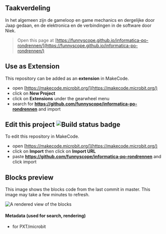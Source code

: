 ## Taakverdeling
In het algemeen zijn de gameloop en game mechanics en dergelijke door Jaap gedaan, en de elektronica en de verbindingen in de software door Niek.


> Open this page at [https://funnyscope.github.io/informatica-po-rondrennen/](https://funnyscope.github.io/informatica-po-rondrennen/)

## Use as Extension

This repository can be added as an **extension** in MakeCode.

* open [https://makecode.microbit.org/](https://makecode.microbit.org/)
* click on **New Project**
* click on **Extensions** under the gearwheel menu
* search for **https://github.com/funnyscope/informatica-po-rondrennen** and import

## Edit this project ![Build status badge](https://github.com/funnyscope/informatica-po-rondrennen/workflows/MakeCode/badge.svg)

To edit this repository in MakeCode.

* open [https://makecode.microbit.org/](https://makecode.microbit.org/)
* click on **Import** then click on **Import URL**
* paste **https://github.com/funnyscope/informatica-po-rondrennen** and click import

## Blocks preview

This image shows the blocks code from the last commit in master.
This image may take a few minutes to refresh.

![A rendered view of the blocks](https://github.com/funnyscope/informatica-po-rondrennen/raw/master/.github/makecode/blocks.png)

#### Metadata (used for search, rendering)

* for PXT/microbit
<script src="https://makecode.com/gh-pages-embed.js"></script><script>makeCodeRender("{{ site.makecode.home_url }}", "{{ site.github.owner_name }}/{{ site.github.repository_name }}");</script>
